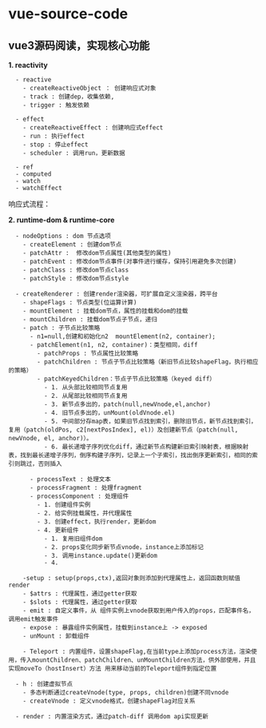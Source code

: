# vue-source-code


## vue3源码阅读，实现核心功能


 **1. reactivity**  

      - reactive
        - createReactiveObject ： 创建响应式对象
        - track : 创建dep，收集依赖,
        - trigger : 触发依赖

      - effect
        - createReactiveEffect : 创建响应式effect
        - run : 执行effect
        - stop : 停止effect
        - scheduler : 调用run，更新数据

      - ref
      - computed
      - watch
      - watchEffect

 响应式流程：

 **2. runtime-dom & runtime-core**  

      - nodeOptions : dom 节点选项
        - createElement : 创建dom节点
        - patchAttr :  修改dom节点属性(其他类型的属性)
        - patchEvent : 修改dom节点事件(对事件进行缓存，保持引用避免多次创建)
        - patchClass : 修改dom节点class
        - patchStyle : 修改dom节点style

      - createRenderer : 创建render渲染器，可扩展自定义渲染器，跨平台
        - shapeFlags : 节点类型(位运算计算)
        - mountElement : 挂载dom节点，属性的挂载和dom的挂载
        - mountChildren : 挂载dom节点子节点，递归
        - patch : 子节点比较策略
          - n1=null,创建和初始化n2  mountElement(n2, container);
          - patchElement(n1, n2, container)：类型相同，diff
            - patchProps : 节点属性比较策略
            - patchChildren : 节点子节点比较策略（新旧节点比较shapeFlag，执行相应的策略）
            - patchKeyedChildren：节点子节点比较策略（keyed diff）
              - 1. 从头部比较相同节点复用
              - 2. 从尾部比较相同节点复用
              - 3. 新节点多出的，patch(null,newVnode,el,anchor)
              - 4. 旧节点多出的，unMount(oldVnode.el)
              - 5. 中间部分存map表，如果旧节点找到索引，删除旧节点，新节点找到索引，复用（patch(oldPos, c2[nextPosIndex], el)）及创建新节点（patch(null, newVnode, el, anchor)）。
              - 6. 最长递增子序列优化diff，通过新节点构建新旧索引映射表，根据映射表，找到最长递增子序列，倒序构建子序列，记录上一个子索引，找出倒序更新索引，相同的索引则跳过，否则插入

          - processText : 处理文本
          - processFragment : 处理fragment
          - processComponent : 处理组件
            - 1. 创建组件实例
            - 2. 给实例挂载属性，并代理属性
            - 3. 创建effect，执行render，更新dom
            - 4. 更新组件
              - 1. 复用旧组件dom
              - 2. props变化同步新节点vnode，instance上添加标记
              - 3. 调用instance.update()更新dom
              - 4. 

        -setup : setup(props,ctx),返回对象则添加到代理属性上，返回函数则赋值 render
        - $attrs : 代理属性，通过getter获取
        - $slots : 代理属性，通过getter获取
        - emit : 自定义事件，从 组件实例上vnode获取到用户传入的props，匹配事件名，调用emit触发事件
        - expose : 暴露组件实例属性，挂载到instance上 -> exposed
        - unMount : 卸载组件

        - Teleport : 内置组件，设置shapeFlag,在当前type上添加process方法，渲染使用，传入mountChildren、patchChildren、unMountChildren方法，供外部使用，并且实现moveTo（hostInsert）方法 用来移动当前的Teleport组件到指定位置
        
      - h : 创建虚拟节点
        - 多态判断通过createVnode(type, props, children)创建不同vnode
        - createVnode : 定义vnode格式，创建shapeFlag对应关系
        
      - render : 内置渲染方式，通过patch-diff 调用dom api实现更新
    